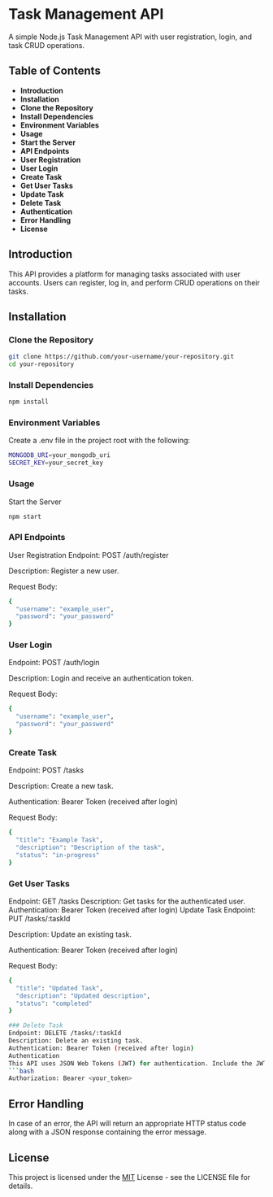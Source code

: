 
# Task Management API
A simple Node.js Task Management API with user registration, login, and task CRUD operations.
## Table of Contents
* **Introduction**
* **Installation**
* **Clone the Repository**
* **Install Dependencies**
* **Environment Variables**
* **Usage**
* **Start the Server**
* **API Endpoints**
* **User Registration**
* **User Login**
* **Create Task**
* **Get User Tasks**
* **Update Task**
* **Delete Task**
* **Authentication**
* **Error Handling**
* **License**
## Introduction

This API provides a platform for managing tasks associated with user accounts. Users can register, log in, and perform CRUD operations on their tasks.

## Installation

### Clone the Repository

```bash
git clone https://github.com/your-username/your-repository.git
cd your-repository
```
    
### Install Dependencies

```bash
npm install

```

### Environment Variables
Create a .env file in the project root with the following:

```bash
MONGODB_URI=your_mongodb_uri
SECRET_KEY=your_secret_key
```

### Usage
Start the Server

```bash
npm start

```
### API Endpoints
User Registration
Endpoint: POST /auth/register

Description: Register a new user.

Request Body:

```bash
{
  "username": "example_user",
  "password": "your_password"
}

```
    

    
### User Login
Endpoint: POST /auth/login

Description: Login and receive an authentication token.

Request Body:
```bash
{
  "username": "example_user",
  "password": "your_password"
}
```

### Create Task
Endpoint: POST /tasks

Description: Create a new task.

Authentication: Bearer Token (received after login)

Request Body:
```bash
{
  "title": "Example Task",
  "description": "Description of the task",
  "status": "in-progress"
}

```
    

### Get User Tasks
Endpoint: GET /tasks
Description: Get tasks for the authenticated user.
Authentication: Bearer Token (received after login)
Update Task
Endpoint: PUT /tasks/:taskId

Description: Update an existing task.

Authentication: Bearer Token (received after login)

Request Body:
```bash
{
  "title": "Updated Task",
  "description": "Updated description",
  "status": "completed"
}

### Delete Task
Endpoint: DELETE /tasks/:taskId
Description: Delete an existing task.
Authentication: Bearer Token (received after login)
Authentication
This API uses JSON Web Tokens (JWT) for authentication. Include the JWT in the Authorization header as follows:
```bash
Authorization: Bearer <your_token>


```
    

    
## Error Handling
In case of an error, the API will return an appropriate HTTP status code along with a JSON response containing the error message.
## License
This project is licensed under the [MIT](https://choosealicense.com/licenses/mit/) License - see the LICENSE file for details.



